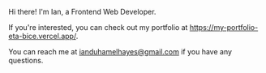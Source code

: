 Hi there! I'm Ian, a Frontend Web Developer. 

If you're interested, you can check out my portfolio at https://my-portfolio-eta-bice.vercel.app/. 

You can reach me at ianduhamelhayes@gmail.com if you have any questions.
